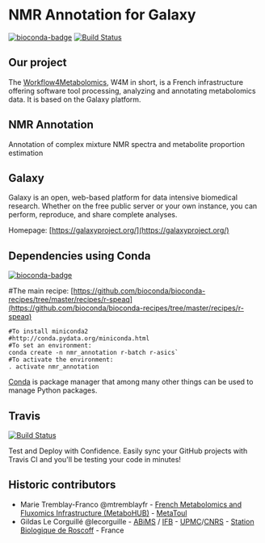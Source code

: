 NMR Annotation for Galaxy
========================

[![bioconda-badge](https://img.shields.io/badge/install%20with-bioconda-brightgreen.svg?style=flat-square)](http://bioconda.github.io) [![Build Status](https://travis-ci.org/workflow4metabolomics/nmr_annotation.svg?branch=master)](https://travis-ci.org/workflow4metabolomics/nmr_annotation)

Our project
-----------
The [Workflow4Metabolomics](http://workflow4metabolomics.org), W4M in short, is a French infrastructure offering software tool processing, analyzing and annotating metabolomics data. It is based on the Galaxy platform.


NMR Annotation
--------------
Annotation of complex mixture NMR spectra and metabolite proportion estimation


Galaxy
------
Galaxy is an open, web-based platform for data intensive biomedical research. Whether on the free public server or your own instance, you can perform, reproduce, and share complete analyses. 

Homepage: [https://galaxyproject.org/](https://galaxyproject.org/)


Dependencies using Conda
------------------------
[![bioconda-badge](https://img.shields.io/badge/install%20with-bioconda-brightgreen.svg?style=flat-square)](http://bioconda.github.io)

#The main recipe: [https://github.com/bioconda/bioconda-recipes/tree/master/recipes/r-speaq](https://github.com/bioconda/bioconda-recipes/tree/master/recipes/r-speaq)

```
#To install miniconda2
#http://conda.pydata.org/miniconda.html
#To set an environment:
conda create -n nmr_annotation r-batch r-asics`
#To activate the environment:
. activate nmr_annotation
```

[Conda](http://conda.pydata.org/) is package manager that among many other things can be used to manage Python packages.

Travis
------
[![Build Status](https://travis-ci.org/workflow4metabolomics/nmr_annotation.svg?branch=master)](https://travis-ci.org/workflow4metabolomics/nmr_annotation)

Test and Deploy with Confidence. Easily sync your GitHub projects with Travis CI and you'll be testing your code in minutes!

Historic contributors
---------------------
 - Marie Tremblay-Franco @mtremblayfr - [French Metabolomics and Fluxomics Infrastructure (MetaboHUB)](http://www.metabohub.fr/en) - [MetaToul](http://www.metatoul.fr/)
 - Gildas Le Corguillé @lecorguille - [ABiMS](http://abims.sb-roscoff.fr/) / [IFB](http://www.france-bioinformatique.fr/) - [UPMC](www.upmc.fr)/[CNRS](www.cnrs.fr) - [Station Biologique de Roscoff](http://www.sb-roscoff.fr/) - France
